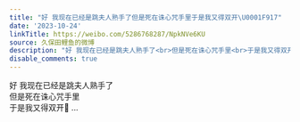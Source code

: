 ```yaml
---
title: "好 我现在已经是跳夫人熟手了但是死在诛心咒手里于是我又得双开\U0001F917"
date: '2023-10-24'
linkTitle: https://weibo.com/5286768287/NpkNVe6KU
source: 久保田鲤鱼的微博
description: "好 我现在已经是跳夫人熟手了<br>但是死在诛心咒手里<br>于是我又得双开\U0001F917  ..."
disable_comments: true
---
```

好 我现在已经是跳夫人熟手了<br>但是死在诛心咒手里<br>于是我又得双开🤗  ...